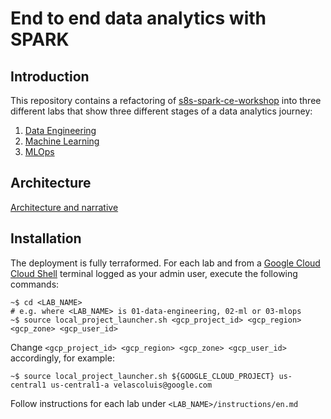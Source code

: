 # End to end data analytics with SPARK

## Introduction

This repository contains a refactoring of [s8s-spark-ce-workshop](https://github.com/anagha-google/s8s-spark-ce-workshop) into three different labs that show three different stages of a data analytics journey:

1. [Data Engineering](01-data-engineering)
2. [Machine Learning](02-ml)
3. [MLOps](03-mlops)


## Architecture 

[Architecture and narrative](assets/end_to_end_data_analytics_with_SPARK.pdf)

## Installation

The deployment is fully terraformed. For each lab and from a [Google Cloud Cloud Shell](https://cloud.google.com/shell) terminal logged as your admin user, execute the following commands:


```console
~$ cd <LAB_NAME>
# e.g. where <LAB_NAME> is 01-data-engineering, 02-ml or 03-mlops
~$ source local_project_launcher.sh <gcp_project_id> <gcp_region> <gcp_zone> <gcp_user_id>
```

Change `<gcp_project_id> <gcp_region> <gcp_zone> <gcp_user_id>` accordingly, for example:

```console
~$ source local_project_launcher.sh ${GOOGLE_CLOUD_PROJECT} us-central1 us-central1-a velascoluis@google.com
```

Follow instructions for each lab under `<LAB_NAME>/instructions/en.md` 




